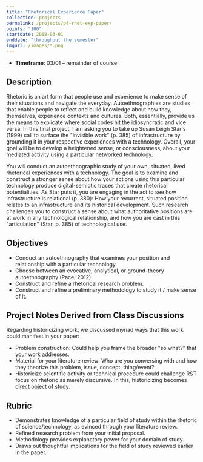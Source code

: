 ```yaml
---
title: "Rhetorical Experience Paper"
collection: projects
permalink: /projects/p4-rhet-exp-paper/
points: "100"
startdate: 2018-03-01
enddate: "throughout the semester"
imgurl: /images/*.png
---
```


<ul class="project-top-info">
  <li>
    <b>Timeframe</b>: 03/01 &ndash; remainder of course</li>
</ul>

## Description

Rhetoric is an art form that people use and experience to make sense of their situations and navigate the everyday. Autoethnographies are studies that enable people to reflect and build knowledge about how they, themselves, experience contexts and cultures. Both, essentially, provide us the means to explicate where social codes hit the idiosyncratic and vice versa. In this final project, I am asking you to take up Susan Leigh Star's (1999) call to surface the "invisible work" (p. 385) of infrastructure by grounding it in your respective experiences with a technology. Overall, your goal will be to develop a heightened sense, or consciousness, about your mediated activity using a particular networked technology.

You will conduct an autoethnographic study of your own, situated, lived rhetorical experiences with a technology. The goal is to examine and construct a stronger sense about how your actions using this particular technology produce digital-semiotic traces that create rhetorical potentialities. As Star puts it, you are engaging in the act to see how infrastructure is relational (p. 380): How your recurrent, situated position relates to an infrastructure and its historical development. Such research challenges you to construct a sense about what authoritative positions are at work in any technological relationship, and how you are cast in this "articulation" (Star, p. 385) of technological use.

## Objectives

- Conduct an autoethnography that examines your position and relationship with a particular technology.
- Choose between an evocative, analytical, or ground-theory autoethnography (Pace, 2012).
- Construct and refine a rhetorical research problem.
- Construct and refine a preliminary methodology to study it / make sense of it.

## Project Notes Derived from Class Discussions

Regarding historicizing work, we discussed myriad ways that this work could manifest in your paper:

- Problem construction: Could help you frame the broader "so what?" that your work addresses.
- Material for your literature review: Who are you conversing with and how they theorize this problem, issue, concept, thing/event?
- Historicize scientific activity or technical procedure could challenge RST focus on rhetoric as merely discursive. In this, historicizing becomes direct object of study.

## Rubric

<ul>
  <li>
    Demonstrates knowledge of a particular field of study within the rhetoric of science/technology, as evinced through your literature review.
  </li>
  <li>
    Refined research problem from your initial proposal.
  </li>
  <li>
    Methodology provides explanatory power for your domain of study.
  </li>
  <li>
    Draws out thoughtful implications for the field of study reviewed earlier in the paper.
  </li>
</ul>
